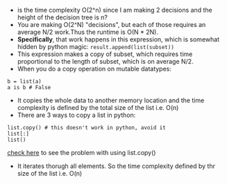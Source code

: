 * is the time complexity O(2^n) since I am making 2 decisions and the height of the decision tree is n?
​
* You are making O(2^N) "decisions", but each of those requires an average N/2 work.Thus the runtime is O(N * 2N).
​
* **Specifically**, that work happens in this expression, which is somewhat hidden by python magic: `result.append(list(subset))`
* This expression makes a copy of subset, which requires time proportional to the length of subset, which is on average N/2.
* When you do a copy operation on mutable datatypes:
```
b = list(a)
a is b # False
```
* It copies the whole data to another memory location and the time complexity is defined by the total size of the list i.e. O(n)
* There are 3 ways to copy a list in python:
```
list.copy() # this doesn't work in python, avoid it
list[:]
list()
```
[check here](https://stackoverflow.com/questions/37059269/attributeerror-list-object-has-no-attribute-copy) to see the problem with using list.copy()
* It iterates thorugh all elements. So the time complexity defined by thr size of the list i.e. O(n)